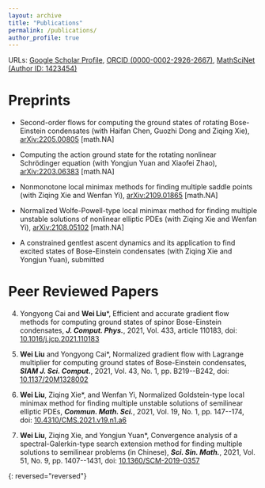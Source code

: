 ```yaml
---
layout: archive
title: "Publications"
permalink: /publications/
author_profile: true
---
```


URLs:
[Google Scholar Profile](https://scholar.google.com/citations?user=boygCawAAAAJ&hl=en), 
[ORCID (0000-0002-2926-2667)](https://orcid.org/0000-0002-2926-2667),
[MathSciNet (Author ID: 1423454)](https://mathscinet.ams.org/mathscinet/MRAuthorID/1423454)

 
<!-- {% if author.googlescholar %}
  You can also find my articles on <u><a href="{{author.googlescholar}}">my Google Scholar profile</a>.</u>
{% endif %} 

{% include base_path %}

{% for post in site.publications reversed %}
  {% include archive-single.html %}
{% endfor %}
 -->
 
 
Preprints
======
<!-- Haifan Chen, Guozhi Dong<sup>*</sup>, **Wei Liu**, and Ziqing Xie, -->
* Second-order flows for computing the ground states of rotating Bose-Einstein condensates 
	(with Haifan Chen, Guozhi Dong and Ziqing Xie), 
  [arXiv:2205.00805](https://arxiv.org/abs/2205.00805) [math.NA]
  <!-- submitted to J. Comput. Phys.. -->

<!-- **Wei Liu**, Yongjun Yuan<sup>*</sup>, and Xiaofei Zhao,  -->
*	Computing the action ground state for the rotating nonlinear Schrödinger equation 
	(with Yongjun Yuan and Xiaofei Zhao), 
	[arXiv:2203.06383](https://arxiv.org/abs/2203.06383) [math.NA]
  <!-- submitted to SIAM J. Sci. Comput. -->

<!-- **Wei Liu**, Ziqing Xie<sup>*</sup>, and Wenfan Yi,  -->
*	Nonmonotone local minimax methods for finding multiple saddle points 
	(with Ziqing Xie and Wenfan Yi), 
  [arXiv:2109.01865](http://arxiv.org/abs/2109.01865) [math.NA]
  <!-- submitted to SIAM J. Numer. Anal. -->

<!-- **Wei Liu**, Ziqing Xie, and Wenfan Yi<sup>*</sup>,  -->
*	Normalized Wolfe-Powell-type local minimax method for finding multiple unstable solutions of nonlinear elliptic PDEs 
	(with Ziqing Xie and Wenfan Yi),
  [arXiv:2108.05102](http://arxiv.org/abs/2108.05102) [math.NA]
  <!-- submitted to Sci. China Math. -->
 
<!-- **Wei Liu**, Ziqing Xie, and Yongjun Yuan<sup>*</sup>, -->
* A constrained gentlest ascent dynamics and its application to find excited states of Bose-Einstein condensates 
	(with Ziqing Xie and Yongjun Yuan), submitted
 
 
Peer Reviewed Papers
======


4. Yongyong Cai and **Wei Liu***,
  Efficient and accurate gradient flow methods for computing ground states of spinor Bose-Einstein condensates, 
  _**J. Comput. Phys.**_, 2021, Vol. 433, article 110183, 
  doi: [10.1016/j.jcp.2021.110183](https://doi.org/10.1016/j.jcp.2021.110183)

3. **Wei Liu** and Yongyong Cai*, 
  Normalized gradient flow with Lagrange multiplier for computing ground states of Bose-Einstein condensates, 
  _**SIAM J. Sci. Comput.**_, 2021, Vol. 43, No. 1, pp. B219--B242, 
  doi: [10.1137/20M1328002](https://doi.org/10.1137/20M1328002)

2. **Wei Liu**, Ziqing Xie*, and Wenfan Yi, 
  Normalized Goldstein-type local minimax method for finding multiple unstable solutions of semilinear elliptic PDEs, 
  _**Commun. Math. Sci.**_, 2021, Vol. 19, No. 1, pp. 147--174, 
  doi: [10.4310/CMS.2021.v19.n1.a6](https://doi.org/10.4310/CMS.2021.v19.n1.a6)

1. **Wei Liu**, Ziqing Xie, and Yongjun Yuan*, 
  Convergence analysis of a spectral-Galerkin-type search extension method for finding multiple solutions to semilinear problems (in Chinese),
  _**Sci. Sin. Math.**_, 2021, Vol. 51, No. 9, pp. 1407--1431, 
  doi: [10.1360/SCM-2019-0357](https://doi.org/10.1360/SCM-2019-0357)

{: reversed="reversed"}


